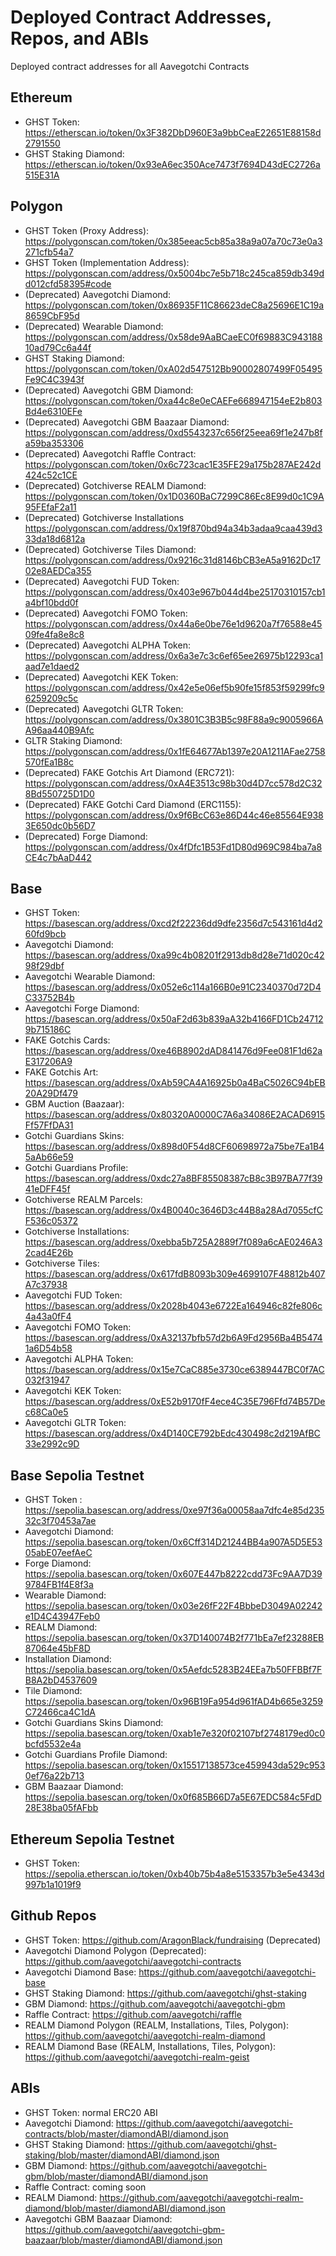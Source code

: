 # Deployed Contract Addresses, Repos, and ABIs

Deployed contract addresses for all Aavegotchi Contracts

## Ethereum

- GHST Token: https://etherscan.io/token/0x3F382DbD960E3a9bbCeaE22651E88158d2791550
- GHST Staking Diamond: https://etherscan.io/token/0x93eA6ec350Ace7473f7694D43dEC2726a515E31A

## Polygon

- GHST Token (Proxy Address): https://polygonscan.com/token/0x385eeac5cb85a38a9a07a70c73e0a3271cfb54a7
- GHST Token (Implementation Address): https://polygonscan.com/address/0x5004bc7e5b718c245ca859db349dd012cfd58395#code
- (Deprecated) Aavegotchi Diamond: https://polygonscan.com/token/0x86935F11C86623deC8a25696E1C19a8659CbF95d
- (Deprecated) Wearable Diamond: https://polygonscan.com/address/0x58de9AaBCaeEC0f69883C94318810ad79Cc6a44f
- GHST Staking Diamond: https://polygonscan.com/token/0xA02d547512Bb90002807499F05495Fe9C4C3943f
- (Deprecated) Aavegotchi GBM Diamond: https://polygonscan.com/token/0xa44c8e0eCAEFe668947154eE2b803Bd4e6310EFe
- (Deprecated) Aavegotchi GBM Baazaar Diamond: https://polygonscan.com/address/0xd5543237c656f25eea69f1e247b8fa59ba353306
- (Deprecated) Aavegotchi Raffle Contract: https://polygonscan.com/token/0x6c723cac1E35FE29a175b287AE242d424c52c1CE
- (Deprecated) Gotchiverse REALM Diamond: https://polygonscan.com/token/0x1D0360BaC7299C86Ec8E99d0c1C9A95FEfaF2a11
- (Deprecated) Gotchiverse Installations https://polygonscan.com/address/0x19f870bd94a34b3adaa9caa439d333da18d6812a
- (Deprecated) Gotchiverse Tiles Diamond: https://polygonscan.com/address/0x9216c31d8146bCB3eA5a9162Dc1702e8AEDCa355
- (Deprecated) Aavegotchi FUD Token: https://polygonscan.com/address/0x403e967b044d4be25170310157cb1a4bf10bdd0f
- (Deprecated) Aavegotchi FOMO Token: https://polygonscan.com/address/0x44a6e0be76e1d9620a7f76588e4509fe4fa8e8c8
- (Deprecated) Aavegotchi ALPHA Token: https://polygonscan.com/address/0x6a3e7c3c6ef65ee26975b12293ca1aad7e1daed2
- (Deprecated) Aavegotchi KEK Token: https://polygonscan.com/address/0x42e5e06ef5b90fe15f853f59299fc96259209c5c
- (Deprecated) Aavegotchi GLTR Token: https://polygonscan.com/address/0x3801C3B3B5c98F88a9c9005966AA96aa440B9Afc
- GLTR Staking Diamond: https://polygonscan.com/address/0x1fE64677Ab1397e20A1211AFae2758570fEa1B8c
- (Deprecated) FAKE Gotchis Art Diamond (ERC721): https://polygonscan.com/address/0xA4E3513c98b30d4D7cc578d2C328Bd550725D1D0
- (Deprecated) FAKE Gotchi Card Diamond (ERC1155): https://polygonscan.com/address/0x9f6BcC63e86D44c46e85564E9383E650dc0b56D7
- (Deprecated) Forge Diamond: https://polygonscan.com/address/0x4fDfc1B53Fd1D80d969C984ba7a8CE4c7bAaD442

## Base

- GHST Token: https://basescan.org/address/0xcd2f22236dd9dfe2356d7c543161d4d260fd9bcb
- Aavegotchi Diamond: https://basescan.org/address/0xa99c4b08201f2913db8d28e71d020c4298f29dbf
- Aavegotchi Wearable Diamond: https://basescan.org/address/0x052e6c114a166B0e91C2340370d72D4C33752B4b
- Aavegotchi Forge Diamond: https://basescan.org/address/0x50aF2d63b839aA32b4166FD1Cb247129b715186C
- FAKE Gotchis Cards: https://basescan.org/address/0xe46B8902dAD841476d9Fee081F1d62aE317206A9
- FAKE Gotchis Art: https://basescan.org/address/0xAb59CA4A16925b0a4BaC5026C94bEB20A29Df479
- GBM Auction (Baazaar): https://basescan.org/address/0x80320A0000C7A6a34086E2ACAD6915Ff57FfDA31
- Gotchi Guardians Skins: https://basescan.org/address/0x898d0F54d8CF60698972a75be7Ea1B45aAb66e59
- Gotchi Guardians Profile: https://basescan.org/address/0xdc27a8BF85508387cB8c3B97BA77f3941eDFF45f
- Gotchiverse REALM Parcels: https://basescan.org/address/0x4B0040c3646D3c44B8a28Ad7055cfCF536c05372
- Gotchiverse Installations: https://basescan.org/address/0xebba5b725A2889f7f089a6cAE0246A32cad4E26b
- Gotchiverse Tiles: https://basescan.org/address/0x617fdB8093b309e4699107F48812b407A7c37938
- Aavegotchi FUD Token: https://basescan.org/address/0x2028b4043e6722Ea164946c82fe806c4a43a0fF4
- Aavegotchi FOMO Token: https://basescan.org/address/0xA32137bfb57d2b6A9Fd2956Ba4B54741a6D54b58
- Aavegotchi ALPHA Token: https://basescan.org/address/0x15e7CaC885e3730ce6389447BC0f7AC032f31947
- Aavegotchi KEK Token: https://basescan.org/address/0xE52b9170fF4ece4C35E796Ffd74B57Dec68Ca0e5
- Aavegotchi GLTR Token: https://basescan.org/address/0x4D140CE792bEdc430498c2d219AfBC33e2992c9D

## Base Sepolia Testnet

- GHST Token :
  https://sepolia.basescan.org/address/0xe97f36a00058aa7dfc4e85d23532c3f70453a7ae
- Aavegotchi Diamond: https://sepolia.basescan.org/token/0x6Cff314D21244BB4a907A5D5E5305abE07eefAeC
- Forge Diamond: https://sepolia.basescan.org/token/0x607E447b8222cdd73Fc9AA7D399784FB1f4E8f3a
- Wearable Diamond: https://sepolia.basescan.org/token/0x03e26fF22F4BbbeD3049A02242e1D4C43947Feb0
- REALM Diamond: https://sepolia.basescan.org/token/0x37D140074B2f771bEa7ef23288EB87064e45bF8D
- Installation Diamond: https://sepolia.basescan.org/token/0x5Aefdc5283B24EEa7b50FFBBf7FB8A2bD4537609
- Tile Diamond: https://sepolia.basescan.org/token/0x96B19Fa954d961fAD4b665e3259C72466ca4C1dA
- Gotchi Guardians Skins Diamond: https://sepolia.basescan.org/token/0xab1e7e320f02107bf2748179ed0c0bcfd5532e4a
- Gotchi Guardians Profile Diamond: https://sepolia.basescan.org/token/0x15517138573ce459943da529c9530ef76a22b713
- GBM Baazaar Diamond: https://sepolia.basescan.org/token/0x0f685B66D7a5E67EDC584c5FdD28E38ba05fAFbb

## Ethereum Sepolia Testnet

- GHST Token: https://sepolia.etherscan.io/token/0xb40b75b4a8e5153357b3e5e4343d997b1a1019f9

## Github Repos

- GHST Token: https://github.com/AragonBlack/fundraising (Deprecated)
- Aavegotchi Diamond Polygon (Deprecated): https://github.com/aavegotchi/aavegotchi-contracts
- Aavegotchi Diamond Base: https://github.com/aavegotchi/aavegotchi-base
- GHST Staking Diamond: https://github.com/aavegotchi/ghst-staking
- GBM Diamond: https://github.com/aavegotchi/aavegotchi-gbm
- Raffle Contract: https://github.com/aavegotchi/raffle
- REALM Diamond Polygon (REALM, Installations, Tiles, Polygon): https://github.com/aavegotchi/aavegotchi-realm-diamond
- REALM Diamond Base (REALM, Installations, Tiles, Polygon): https://github.com/aavegotchi/aavegotchi-realm-geist

## ABIs

- GHST Token: normal ERC20 ABI
- Aavegotchi Diamond: https://github.com/aavegotchi/aavegotchi-contracts/blob/master/diamondABI/diamond.json
- GHST Staking Diamond: https://github.com/aavegotchi/ghst-staking/blob/master/diamondABI/diamond.json
- GBM Diamond: https://github.com/aavegotchi/aavegotchi-gbm/blob/master/diamondABI/diamond.json
- Raffle Contract: coming soon
- REALM Diamond: https://github.com/aavegotchi/aavegotchi-realm-diamond/blob/master/diamondABI/diamond.json
- Aavegotchi GBM Baazaar Diamond: https://github.com/aavegotchi/aavegotchi-gbm-baazaar/blob/master/diamondABI/diamond.json
